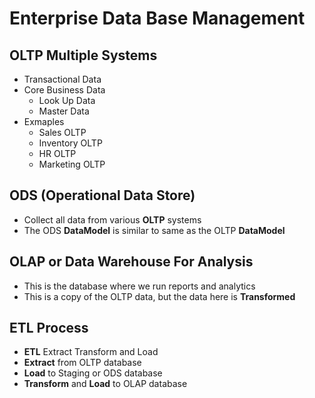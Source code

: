 # Enterprise Data Base Management

## OLTP Multiple Systems
* Transactional Data
* Core Business Data
  * Look Up Data
  * Master Data
* Exmaples
  * Sales OLTP
  * Inventory OLTP
  * HR OLTP
  * Marketing OLTP


## ODS (Operational Data Store)
* Collect all data from various **OLTP** systems
* The ODS **DataModel** is similar to same as the OLTP **DataModel**


## OLAP or Data Warehouse For Analysis
* This is the database where we run reports and analytics
* This is a copy of the OLTP data, but the data here is **Transformed**

## ETL Process
* **ETL** Extract Transform and Load
* **Extract** from OLTP database
* **Load** to Staging or ODS database
* **Transform** and **Load** to OLAP database
